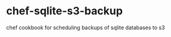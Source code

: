 chef-sqlite-s3-backup
=====================

chef cookbook for scheduling backups of sqlite databases to s3